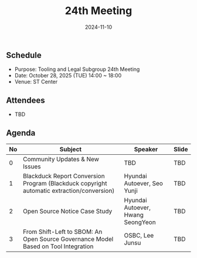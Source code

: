 ﻿---
title: "24th Meeting"
linkTitle: "24th Meeting"
weight: 7
date: 2024-11-10
type: docs
description: Tooling & Legal Subgroup 24th Meeting
---

## Schedule
* Purpose: Tooling and Legal Subgroup 24th Meeting
* Date: October 28, 2025 (TUE) 14:00 ~ 18:00
* Venue: ST Center

## Attendees
* TBD

## Agenda
| No | Subject           | Speaker | Slide |
|----|-----------------|------|------|
| 0  | Community Updates & New Issues | TBD | TBD |
| 1  | Blackduck Report Conversion Program (Blackduck copyright automatic extraction/conversion) | Hyundai Autoever, Seo Yunji | TBD |
| 2  | Open Source Notice Case Study | Hyundai Autoever, Hwang SeongYeon | TBD |
| 3  | From Shift-Left to SBOM: An Open Source Governance Model Based on Tool Integration | OSBC, Lee Junsu | TBD |

<!--

## Attendees

## Meeting Minutes

## Photo Gallery

<div ><span class="image fit">
</span></div> -->